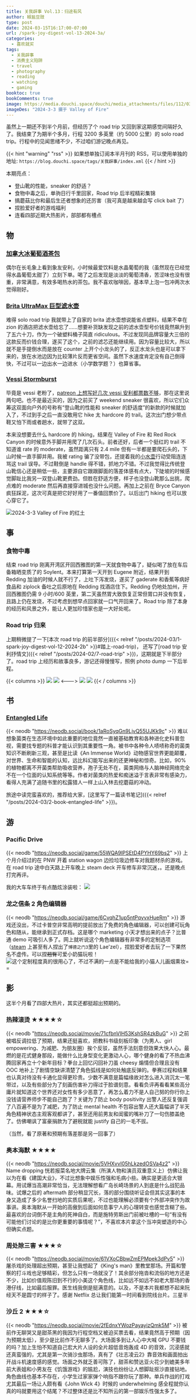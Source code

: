 ```yaml
---
title: 关我辟事 Vol.13：归途有风
author: 椒盐豆豉
type: post
date: 2024-03-15T16:17:00-07:00
url: /spark-joy-digest-vol-13-2024-3a/
categories:
  - 喜欢就买
tags:
  - 关我辟事
  - 消费主义陷阱
  - travel
  - photography
  - reading 
  - watching
  - gaming
booktoc: true
bookComments: true
image: https://media.douchi.space/douchi/media_attachments/files/112/035/236/377/970/545/original/ed7bb6c50f4c3cb7.png
imageDes: "2024-3-3 摄于 Valley of Fire"
---
```


虽然上一期还不到半个月前，但经历了个 road trip 又回到家这期感觉间隔好久了。我结束了为期半个多月，行程 3200 多英里（约 5000 公里）的 solo road trip。行程中的见闻思绪不少，不过咱们游记晚点再见。

{{< hint "warning" "rss" >}}
如果想单独订阅本半月刊的 RSS，可以使用单独的地址:
`https://blog.douchi.space/tags/关我辟事/index.xml`
{{< / hint >}}

本期亮点：
- 登山靴的性能，sneaker 的舒适？
- 食物中毒之后，单驹日行千里回家，Road trip 后半程精彩集锦
- 搞蘑菇比你和最后生还者想象的还厉害（我可真是越来越会写 click bait 了）
- 捏脸爱好者的游戏福利
- 连看四部近期大热影片，部部都有槽点

<!--more-->

## 物
### [加拿大冰葡萄酒茶包](https://amzn.to/49SAEfm)
偶尔在长毛象上看到象友安利，小时候最爱饮料是水晶葡萄的我（虽然现在已经觉得水晶葡萄太甜了）立刻下单。喝了之后发现是淡淡的葡萄清香，苦涩味也没有很重，非常满意，有效多喝热水的茶包。我不喜欢咖啡因，基本早上泡一包冲两次水觉得刚好。

### [Brita UltraMax 巨型滤水壶](https://amzn.to/43nTzwa)
难得 solo road trip 我就带上了自家的 brita 滤水壶想说能省点塑料，结果不幸在 zion 的酒店把滤水壶给忘了……想要补货缺发现之前的滤水壶型号价钱竟然飙升到了五六十刀，作为一个破塑料桶子简直 ridiculous。不过发现同品牌容量大三倍的这款反而价钱合理，遂买了这个，之前的滤芯还能继续用。因为容量比较大，所以就不是手提倒水而是放在 counter 上开个小龙头的了，反正水龙头也是可以拿下来的，放在水池边因为比较薄片反而更省空间。虽然下水速度肯定没有自己倒得快，不过可以一边出水一边进水（小学数学题？）也算省事。

### [Vessi Stormburst](https://fbuy.io/vessi/mtfront2)
毕竟是 vessi 老粉了，[patreon 上想写好几次 vessi 安利都票数不够](https://www.patreon.com/posts/2024-nian-4-yue-100083093?utm_source=blog.douchi.space)，那在这里说两句吧。也不是最近买的，因为之前买了 weekend sneaker 很喜欢，所以它们众筹这双面向户外的号称有“登山靴的性能和 sneaker 的舒适度”的新款的时候就加入了，不过到手之后一直没敢用它 hike 太 hardcore 的 trail。这次出门想少带点鞋又怕下雨或者趟水，就带了这双。

本来没想要去什么 hardcore 的 hiking，结果在 Valley of Fire 和 Red Rock Canyon 的时候意外手脚并用爬了几次石头。前者还好，后者一个挺红的 trail 不知道谁 rate 的 moderate，虽然距离只有 2.4 mile 但有一半都是要爬石头的，下山时候一直手脚并用。我被 rating 骗了没带包，还提着我的[小水壶](https://amzn.to/477opdH)行动受阻连连骂这 trail 误导。不过鞋倒是 handle 得不错，抓地力不错。不过我觉得比传统登山靴信心还是稍低一些，主要源自它跟跟脚面的落差体感有点大，下陡坡的时候感觉脚趾比我另一双登山靴更费劲。但胜在舒适方便，样子也没登山靴那么出挑，爬点难的 moderate 然后再直接穿进城也没什么问题。再加上之前在 Bryce Canyon 疯狂踩泥，这次可真是把它好好用了一番值回票价了。以后出门 hiking 也可以放心穿它了。

![2024-3-3 Valley of Fire 的红土](https://media.douchi.space/douchi/media_attachments/files/112/035/297/368/925/582/original/a35eaaabc253ae92.png)

## 事
### 食物中毒
结束 road trip 刚离开湾区开回西雅图的第一天就食物中毒了，疑似喝了放在车后备箱晒变质了的 Soylent。本来打算第一天开到 Eugene 附近，结果开到 Redding 加油的时候人就不行了，上吐下泻发烧，遂买了 gaderate 和香蕉等病好食品和 ziplock 备吐之后原地在 Redding 找酒店住下。Redding 仍地处加州，开回西雅图仍需 9 小时/600 英里，第二天虽然胃大致恢复正常但胃口并没有恢复，且路上仍在发烧，不过考虑到想早点回家就一口气开回来了。Road trip 除了本身的经历和风景之外，能让人更加珍惜家也是一大好处呢。

### Road trip 归来
上期稍微提了一下[本次 road trip 的前半部分]({{< relref "/posts/2024-03/1-spark-joy-digest-vol-12-2024-2b" >}}#踏上-road-trip)， 还写了[road trip 安利抒情文]({{< relref "/posts/2024-02/7-road-trip" >}})，这期就是下半部分了。road trip 上经历和故事良多，游记还得慢慢写，照例 photo dump 一下后半程。

{{< columns >}}
![](https://media.douchi.space/douchi/media_attachments/files/112/028/982/344/699/821/original/1c414d6187bdeeb1.png)
![](https://media.douchi.space/douchi/media_attachments/files/112/046/262/170/272/243/original/1b44cf1c32c69d60.png)
<--->
![](https://media.douchi.space/douchi/media_attachments/files/112/035/207/832/704/288/original/92f88a6ec94de4fe.png)
![](https://media.douchi.space/douchi/media_attachments/files/112/102/374/961/171/896/original/a7cda31c55fe31d8.png)
{{< / columns >}}

## 书
### [Entangled Life](https://amzn.to/4bTZQU1) 
{{< neodb "https://neodb.social/book/1aRoSyqGn9LjvQ55UJKk9c" >}}
难以想象菌类在生态环境中如此重要的地位竟然一直被基础教育和各种进化史科普忽视，需要找专题的科普才能认识到其重要性一角。被书中各种令人啧啧称奇的菌类知识不断刷新三观，甚至是比读《An Immense World》动物感官世界更能颠覆，对世界、生命和智能的认知，远比科幻能写出来的还更神秘和惊奇。比如，90% 的植物都离不开菌类帮助吸收营养，孢子无处不在，菌类网络与人脑神经网络完全不在一个位面的认知系统等等。作者对菌类的热爱和痴迷溢于言表非常有感染力，看得人充满了追随书里的松露猎人一样上山入林去挖蘑菇的冲动。

旅途中读完蛮喜欢的，推荐给大家，[这里写了一篇读书笔记]({{< relref "/posts/2024-03/2-book-entangled-life" >}})。

## 游

### Pacific Drive
{{< neodb "https://neodb.social/game/55WQA9lPSEtD4PYHY69bs2" >}}
上个月介绍过的在 PNW 开着 station wagon 边捡垃圾边修车对我题材杀的游戏。在 road trip 途中白天路上开车晚上 steam deck 开车修车非常沉迷，。还是晚点打完再评。

我的大车车终于有点酷炫涂装啦：
![](https://media.douchi.space/douchi/media_attachments/files/112/047/282/076/070/583/original/5d72c0c9dc8073f5.jpeg)

### 龙之信条 2 角色编辑器
{{< neodb "https://neodb.social/game/6CvqhZ1up5ntPqyvxHueRm" >}}
游戏还没出，不过卡普空非常高明的提前放出了免费的角色编辑器，可以创建可玩角色和随从，能继承到正式存档。这是哪个 marketing 小天才想出来的点子？比普通 demo 可吸引人多了。网上就听说这个角色编辑器有非常多的定制选项（[steam](https://steamcommunity.com/sharedfiles/filedetails/?id=3175986598) 上甚至有人捏出了`博德之门3`里的 Lae'zel），捏脸爱好者去玩了一下果然名不虚传。可以捏~~翘臀~~可爱小奶猫玩啦！
![这个定制程度真的很用心了，不过不满的一点是不能给我的小猫人儿画烟熏妆= =](https://media.douchi.space/douchi/media_attachments/files/112/101/929/750/184/326/original/5a15264318f0c1bc.jpg)

## 影
这半个月看了四部大热片，其实还都挺超出预期的。

### 热辣滚烫 ★★★★☆
{{< neodb "https://neodb.social/movie/71cfbnVlH53KshSR4zkBuG" >}}
之前被唱反调拉低了预期，结果还挺喜欢，把教科书级刻板印象（为男人、girl empowering、为减肥、为朋友圈）挨个反驳，虽然手法刻意但效果大快人心。最燃的是花式健身那段，能做什么比身型变化更激动人心，哪个健身的看了不热血沸腾回家再立十个新年目标？拳台上回忆闪回补刀虽 cheesy 煽情但合理且没有 OOC 地补上了剧情空缺讲清楚了角色弧线是如何处触底反弹的。拳赛过程和结果也认真对待没有卡通化显得更珍贵。少数不满意是篇幅缘故对怎么进入消沉太一笔带过，以及有些部分为了刻画伤害补刀得过于脸谱刻意。看看负评再看看某些高分庸片就知道这个世界还对女性有多少恶意了，再怎么着力不是人自己努的你行你上没钱请营养师步不能自己跑了？关键为了防止 body positivity 出警人还反复强调了八百遍不是为了减肥，为了防止 mental health 不包容出警人还大篇幅讲了半天角色精神状态主观客观都讲了，甚至还用前男友和闺蜜的嘴补刀了一句伤膝盖绝了。仿佛嘲讽了富豪捐款为了避税就能 justify 自己的一毛不拔。

（当然，看了原著和预期有落差那是另一回事了）

### 奥本海默 ★★★★
{{< neodb "https://neodb.social/movie/5VHXvvI05hLkzedOSVa4z2" >}}
Name dropping 恍若报菜名地大牌云集（所演人物和演员双重意义上）仿佛让我以为在看《建国大业》，不过比想象中娱乐性强和毛病小些。确实是更适合大银幕。用试爆当高潮非常恰当，无法理解想看广岛长崎场景的人到底是什么战犯品味。试爆之后的 aftermath 部分稍显冗长，落的部分围绕听证会但其实这事的本身又造成了多少名誉扫地的实质后果呢，不过也能理解必须要有个外部冲突作为故事讲。奥本海默从一开始的高傲到后面如何息事宁人的心理转变也感觉含糊了些。最喜欢的台词倒不是主角的死神自白，而是施特劳斯出门前被吐槽的一句“有没有可能他们讨论的是比你更重要的事情呢？”，不喜欢本片拿这个当冲突塑造的中心但确实点题。

### 周处除三害 ★★★☆
{{< neodb "https://neodb.social/movie/61VXoCBbwZmEPMpek3dPv5" >}}
屠杀戏的处理超出预期，甚至让我想起了《King's man》里教堂那场。开篇和警察的打斗戏也足够精彩，但怎么只有一场就没了！其余部分拖沓和流俗的地方还是不少，比如价值观陈旧到不行的小美这个角色线，比如远不如远不如老大那场的香港仔线，比如最后服罪。医生线我倒是挺满意的。以及，不是本片我都想不起来阮经天不是圆寸的样子了。感谢 Netflix 总让我们能第一时间看到院线台片。三星半

### 沙丘 2 ★★★☆
{{< neodb "https://neodb.social/movie/2fEdnxYWozPayayizQmk5M" >}}
被前作无聊哭又是甜茶黑的我因为行程空档又被迫买票去看，结果竟然高于预期（因为预期太低），至少是比前作不无聊多了。大场面多到让人心中大喊 GPU 不要钱的吗？加上生怕不知道自己宏大片人设的全片超低音炮轰成 4D 的音效，沉浸感就还真蛮强的，尤其是第一次骑沙虫那场，真有了《壮志凌云2》靠音效和画面拍出开战斗机速度感的感觉。场面之外就乏善可陈了，甜茶和赞达亚火花少到媲美多年前大表姐和小男友在《饥饿游戏》的尴尬，演技也纷纷让人想脚趾抠沙直接钻地。角色曲线也基本不存在，小学生过家家弹个响指不跟你玩了那种。单兵作战的打戏尤其最后一场让人颇有看《John Wick 4》时候的 underwhelming 感全程就你认真的吗就要用这个结尾？不过整体还是比不知所云的第一部娱乐性强太多了。